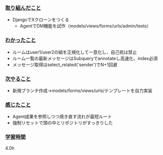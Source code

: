 ### <u>取り組んだこと</u>
- DjangoでXクローンをつくる
    - AgentでDM機能を試作（models/views/forms/urls/admin/tests）

### <u>わかったこと</u>
- ルームはuser1/user2の組を正規化して一意化し、自己宛は禁止
- ルーム一覧の最新メッセージはSubqueryでannotateし高速化、index必須
- メッセージ取得はselect_related('sender')でN+1回避

### <u>次やること</u>
- 新規ブランチ作成→models/forms/views/urls/テンプレートを自力実装

### <u>感じたこと</u>
- Agent成果を参照しつつ焼き直す流れが最短ルート
- 強制リセットで頭の中とリポジトリがすっきりした

### <u>学習時間</u>
4.0h
